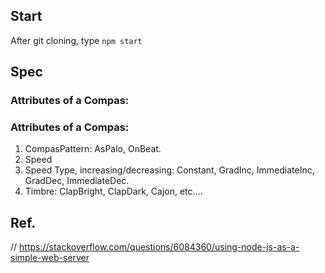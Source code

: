 ## Start
After git cloning, type `npm start`

## Spec

### Attributes of a Compas:

### Attributes of a Compas:

1. CompasPattern: AsPalo, OnBeat.
2. Speed
3. Speed Type, increasing/decreasing: Constant, GradInc, ImmediateInc, GradDec, ImmediateDec.
4. Timbre: ClapBright, ClapDark, Cajon, etc....

## Ref.
// https://stackoverflow.com/questions/6084360/using-node-js-as-a-simple-web-server
